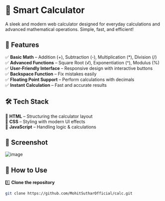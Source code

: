
 # 🔢 Smart Calculator  

A sleek and modern web calculator designed for everyday calculations and advanced mathematical operations. Simple, fast, and efficient!  

## 🚀 Features  

✅ **Basic Math** – Addition (+), Subtraction (-), Multiplication (*), Division (/)  
✅ **Advanced Functions** – Square Root (√), Exponentiation (^), Modulus (%)  
✅ **User-Friendly Interface** – Responsive design with interactive buttons  
✅ **Backspace Function** – Fix mistakes easily  
✅ **Floating Point Support** – Perform calculations with decimals  
✅ **Instant Calculation** – Fast and accurate results  

## 🛠 Tech Stack  

🔹 **HTML** – Structuring the calculator layout  
🔹 **CSS** – Styling with modern UI effects  
🔹 **JavaScript** – Handling logic & calculations  

## 📸 Screenshot  

![image](https://github.com/user-attachments/assets/977560e0-03e3-4e12-9557-9158a6457526)

## 🎯 How to Use  

1️⃣ **Clone the repository**  
   ```sh
   git clone https://github.com/MohitSutharOfficial/calc.git

